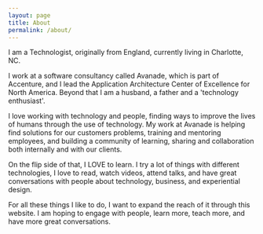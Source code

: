 ```yaml
---
layout: page
title: About
permalink: /about/
---
```


I am a Technologist, originally from England, currently living in Charlotte, NC.

I work at a software consultancy called Avanade, which is part of Accenture, and I lead the Application Architecture Center of Excellence for North America. Beyond that I am a husband, a father and a 'technology enthusiast'.

I love working with technology and people, finding ways to improve the lives of humans through the use of technology. My work at Avanade is helping find solutions for our customers problems, training and mentoring employees, and building a community of learning, sharing and collaboration both internally and with our clients.

On the flip side of that, I LOVE to learn. I try a lot of things with different technologies, I love to read, watch videos, attend talks, and have great conversations with people about technology, business, and experiential design.

For all these things I like to do, I want to expand the reach of it through this website. I am hoping to engage with people, learn more, teach more, and have more great conversations.